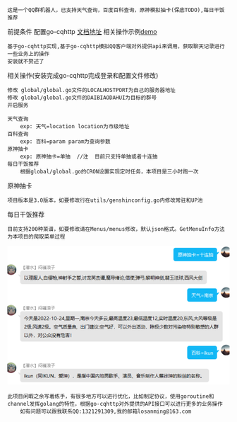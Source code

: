 ```azure
这是一个QQ群机器人，已支持天气查询，百度百科查询，原神模拟抽卡(保底TODO),每日干饭推荐
```
前提条件
配置go-cqhttp [文档地址](https://docs.go-cqhttp.org/guide/#go-cqhttp)
相关操作示例[demo](https://blog.csdn.net/tagagi/article/details/121089116)
```azure
基于go-cqhttp实现,基于go-cqhttp模拟QQ客户端对外提供api来调用，获取聊天记录进行一些业务上的操作
安装就不赘述了
```

相关操作(安装完成go-cqhttp完成登录和配置文件修改)
```azure
修改 global/global.go文件的LOCALHOSTPORT为自己的服务器地址
修改 global/global.go文件的DAIBIAODAHUI为目标的群号
开启服务
```
```azure
天气查询
    exp: 天气=location location为市级地址
百科查询
    exp: 百科=param param为查询参数
原神抽卡
    exp: 原神抽卡=单抽  //注  目前只支持单抽或者十连抽
每日干饭推荐
    根据global/global.go的CRON设置实现定时任务，本项目是三小时跑一次    
```
原神抽卡
```azure
项目版本是3.0版本，如要修改行在utils/genshinconfig.go内修改常驻和UP池
```
每日干饭推荐
```azure
目前支持200种菜谱，如要修改请在Menus/menus修改，默认json格式。GetMenuInfo方法为本项目的爬取菜单过程
```
![image](pic-zawu/qqpic.png)

```azure
此项目闲暇之余写着练手，有很多地方可以进行优化，比如制定协议，使用goroutine和channel发挥golang的特性，根据go-cqhttp对外提供的API接口可以进行更多的业务操作
    如有问题可以跟我联系QQ:1321291309,我的邮箱losanming@163.com

```